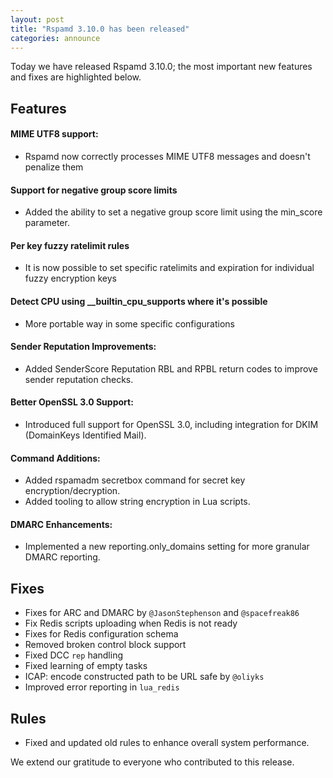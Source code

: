 ```yaml
---
layout: post
title: "Rspamd 3.10.0 has been released"
categories: announce
---
```


Today we have released Rspamd 3.10.0; the most important new features and fixes are highlighted below.

## Features

 #### MIME UTF8 support:
  * Rspamd now correctly processes MIME UTF8 messages and doesn't penalize them
 #### Support for negative group score limits
  * Added the ability to set a negative group score limit using the min_score parameter.
 #### Per key fuzzy ratelimit rules
  * It is now possible to set specific ratelimits and expiration for individual fuzzy encryption keys
 #### Detect CPU using __builtin_cpu_supports where it's possible
  * More portable way in some specific configurations
 #### Sender Reputation Improvements:
  * Added SenderScore Reputation RBL and RPBL return codes to improve sender reputation checks.
 #### Better OpenSSL 3.0 Support:
  * Introduced full support for OpenSSL 3.0, including integration for DKIM (DomainKeys Identified Mail).
 #### Command Additions:
  * Added rspamadm secretbox command for secret key encryption/decryption.
  * Added tooling to allow string encryption in Lua scripts.
 #### DMARC Enhancements:
  * Implemented a new reporting.only_domains setting for more granular DMARC reporting.

## Fixes

 * Fixes for ARC and DMARC by `@JasonStephenson` and `@spacefreak86`
 * Fix Redis scripts uploading when Redis is not ready
 * Fixes for Redis configuration schema
 * Removed broken control block support
 * Fixed DCC `rep` handling
 * Fixed learning of empty tasks
 * ICAP: encode constructed path to be URL safe by `@oliyks`
 * Improved error reporting in `lua_redis`
   
## Rules
 * Fixed and updated old rules to enhance overall system performance.

We extend our gratitude to everyone who contributed to this release.
